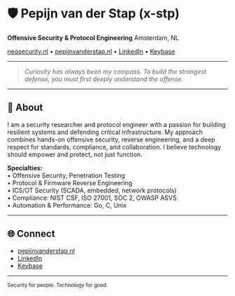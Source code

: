# 🛡️ Pepijn van der Stap (x-stp)

**Offensive Security & Protocol Engineering**
Amsterdam, NL  

[neosecurity.nl](https://neosecurity.nl) • [pepijnvanderstap.nl](https://pepijnvanderstap.nl) • [LinkedIn](https://www.linkedin.com/in/pepijn-van-der-stap-3637a2175) • [Keybase](https://keybase.io/xstp) 

---

> _Curiosity has always been my compass. To build the strongest defense, you must first deeply understand the offense._

---

## 👋 About

I am a security researcher and protocol engineer with a passion for building resilient systems and defending critical infrastructure. My approach combines hands-on offensive security, reverse engineering, and a deep respect for standards, compliance, and collaboration. I believe technology should empower and protect, not just function.

**Specialties:**  
• Offensive Security, Penetration Testing  
• Protocol & Firmware Reverse Engineering  
• ICS/OT Security (SCADA, embedded, network protocols)  
• Compliance: NIST CSF, ISO 27001, SOC 2, OWASP ASVS  
• Automation & Performance: Go, C, Unix

---


## 🌐 Connect

- [pepijnvanderstap.nl](https://pepijnvanderstap.nl)
- [LinkedIn](https://www.linkedin.com/in/pepijn-van-der-stap-3637a2175)
- [Keybase](https://keybase.io/xstp)

---

<sub>Security for people. Technology for good.</sub>
